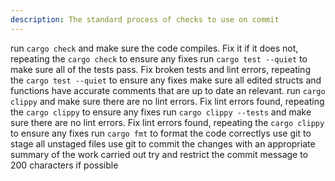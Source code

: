 ```yaml
---
description: The standard process of checks to use on commit
---
```


run `cargo check` and make sure the code compiles. Fix it if it does not, repeating the `cargo check` to ensure any fixes
run `cargo test --quiet` to make sure all of the tests pass. Fix broken tests and lint errors, repeating the `cargo test --quiet` to ensure any fixes
make sure all edited structs and functions have accurate comments that are up to date an relevant.
run `cargo clippy` and make sure there are no lint errors. Fix lint errors found, repeating the `cargo clippy` to ensure any fixes
run `cargo clippy --tests` and make sure there are no lint errors. Fix lint errors found, repeating the `cargo clippy` to ensure any fixes
run `cargo fmt` to format the code correctlys
use git to stage all unstaged files
use git to commit the changes with an appropriate summary of the work carried out try and restrict the commit message to 200 characters if possible